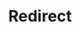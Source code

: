 ﻿---
layout: src/layouts/Redirect.astro
title: Redirect
redirect: https://yamldoc.liuyan.wang/docs/octopus-rest-api/octopus.server.exe-command-line/import-certificate
pubDate:  2023-01-01
navSearch: false
navSitemap: false
navMenu: false
---
